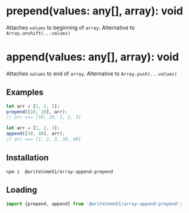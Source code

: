# prepend(values: any[], array): void

Attaches `values` to beginning of `array`.  Alternative to `Array.unshift(...values)`

# append(values: any[], array): void

Attaches `values` to end of `array`.  Alternative to `Array.push(...values)`

 
## Examples
```js
let arr = [1, 2, 3];  
prepend([10, 20], arr); 
// arr === [10, 20, 1, 2, 3] 

let arr = [1, 2, 3];
append([30, 40], arr); 
// arr === [1, 2, 3, 30, 40]
```

## Installation
`npm i  @writetome51/array-append-prepend`

## Loading
```js
import {prepend, append} from '@writetome51/array-append-prepend';
```
